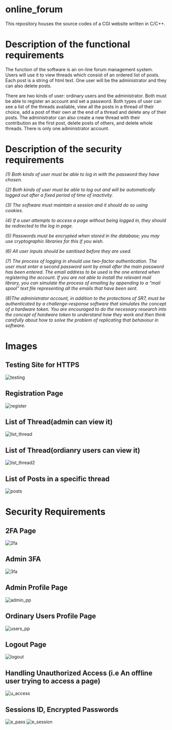 # online_forum
This repository houses the source codes of a CGI website written in C/C++.

# Description of the functional requirements
The function of the software is an on-line forum management system. Users will use it to view threads which consist 
of an ordered list of posts. Each post is a string of html text. One user will be the administrator and they can also delete posts.


There are two kinds of user: ordinary users and the administrator. Both must be able to register an account and set a password.
Both types of user can see a list of the threads available, view all the posts in a thread of their choice, add a post of their own 
at the end of a thread and delete any of their posts.
The administrator can also create a new thread with their contribution as the first post, delete posts of others, and delete whole 
threads. There is only one administrator account.

# Description of the security requirements
*(1) Both kinds of user must be able to log in with the password they have chosen.*

*(2) Both kinds of user must be able to log out and will be automatically logged out after a fixed period of time of inactivity.*

*(3) The software must maintain a session and it should do so using cookies.*

*(4) If a user attempts to access a page without being logged in, they should be redirected to the log in page.*

*(5) Passwords must be encrypted when stored in the database; you may use cryptographic libraries for this if you wish.*

*(6) All user inputs should be sanitised before they are used.*

*(7) The process of logging in should use two-factor authentication. The user must enter a second password sent by email after the main 
password has been entered. The email address to be used is the one entered when registering the account. If you are not able to install 
the relevant mail library, you can simulate the process of emailing by appending to a “mail spool” text file representing all the emails that have been sent.*

*(8)The administrator account, in addition to the protections of SR7, must be authenticated by a challenge-response software that simulates the concept of a 
hardware token. You are encouraged to do the necessary research into the concept of hardware token to understand how they work and then think carefully about 
how to solve the problem of replicating that behaviour in software.*


# Images
## Testing Site for HTTPS
![testing](https://github.com/Hotwrist/online_forum/assets/38595935/a52ddac4-b764-46af-b19e-ad618c20bd32)



## Registration Page
![register](https://github.com/Hotwrist/online_forum/assets/38595935/1dcec856-7899-4be2-b113-7f814fed98cc)

## List of Thread(admin can view it)
![list_thread](https://github.com/Hotwrist/online_forum/assets/38595935/8ad4e939-981e-4628-a68a-1f98ab1873c7)

## List of Thread(ordianry users can view it)
![list_thread2](https://github.com/Hotwrist/online_forum/assets/38595935/b4bd217a-8662-4ec4-a397-156a8c5005a9)

## List of Posts in a specific thread
![posts](https://github.com/Hotwrist/online_forum/assets/38595935/b651d793-b13d-47e1-bc5c-84918b0ff7c6)


# Security Requirements

## 2FA Page
![2fa](https://github.com/Hotwrist/online_forum/assets/38595935/474da39e-b4a0-451b-b992-123c22da12fa)


## Admin 3FA
![3fa](https://github.com/Hotwrist/online_forum/assets/38595935/a9fb934c-6836-4f4d-a48c-1a8907f7be24)


## Admin Profile Page
![admin_pp](https://github.com/Hotwrist/online_forum/assets/38595935/119029b7-de6d-4649-8da4-dceee8818a8a)


## Ordinary Users Profile Page
![users_pp](https://github.com/Hotwrist/online_forum/assets/38595935/eac0df4b-df8e-4ff8-8aca-aa4627867d7a)

## Logout Page
![logout](https://github.com/Hotwrist/online_forum/assets/38595935/be2a90a2-563f-4bb4-ac21-9ba9c8ad2f59)


## Handling Unauthorized Access (i.e An offline user trying to access a page)
![u_access](https://github.com/Hotwrist/online_forum/assets/38595935/278e2735-4fcb-4dda-a30d-11b8e4962828)


## Sessions ID, Encrypted Passwords
![e_pass](https://github.com/Hotwrist/online_forum/assets/38595935/5ed67890-2ab3-4e68-bb09-f64d74ed44f5)
![e_session](https://github.com/Hotwrist/online_forum/assets/38595935/ebd6134f-bb36-4f74-b268-1457d6177e55)
